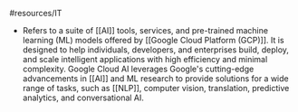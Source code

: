 #resources/IT 

- Refers to a suite of [[AI]] tools, services, and pre-trained machine learning (ML) models offered by [[Google Cloud Platform (GCP)]]. It is designed to help individuals, developers, and enterprises build, deploy, and scale intelligent applications with high efficiency and minimal complexity. Google Cloud AI leverages Google's cutting-edge advancements in [[AI]] and ML research to provide solutions for a wide range of tasks, such as [[NLP]], computer vision, translation, predictive analytics, and conversational AI.